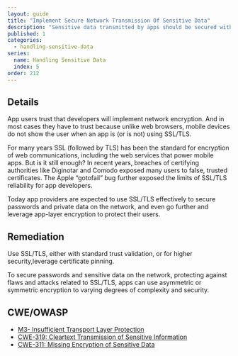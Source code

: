 ```yaml
---
layout: guide
title: "Implement Secure Network Transmission Of Sensitive Data"
description: "Sensitive data transmitted by apps should be secured with SSL/TLS at a minimum, and with app-layer encryption for passwords and other more sensitive values."
published: 1
categories:
  - handling-sensitive-data
series:
  name: Handling Sensitive Data
  index: 5
order: 212
--- 
```


## Details 

App users trust that developers will implement network encryption. And in most cases they have to trust  because unlike web browsers, mobile devices do not show the user when an app is (or is not) using SSL/TLS.

For many years SSL (followed by TLS) has been the standard for encryption of web communications, including the web services that power mobile apps.  But is it still enough? In recent years, breaches of certifying authorities like Diginotar and Comodo exposed many users to false, trusted certificates. The Apple “gotofail” bug further exposed the limits of SSL/TLS reliability for app developers.

Today app providers are expected to use SSL/TLS effectively to secure passwords and private data on the network, and even go further and leverage app-layer encryption to protect their users.

## Remediation

Use SSL/TLS, either with standard trust validation, or for higher security,leverage certificate pinning.

To secure passwords and sensitive data on the network, protecting against flaws and attacks related to SSL/TLS, apps can use asymmetric or symmetric encryption to varying degrees of complexity and security. 


## CWE/OWASP 

 * [M3- Insufficient Transport Layer Protection](https://www.owasp.org/index.php/Mobile_Top_10_2014-M3)
 * [CWE-319: Cleartext Transmission of Sensitive Information](http://cwe.mitre.org/data/definitions/319.html)
 * [CWE-311: Missing Encryption of Sensitive Data](http://cwe.mitre.org/data/definitions/311.html)
